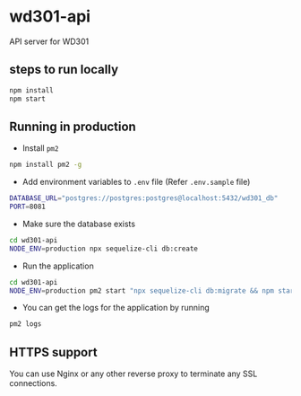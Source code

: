 # wd301-api

API server for WD301

## steps to run locally

```sh
npm install
npm start
```

## Running in production

- Install `pm2`

```sh
npm install pm2 -g
```

- Add environment variables to `.env` file (Refer `.env.sample` file)

```sh
DATABASE_URL="postgres://postgres:postgres@localhost:5432/wd301_db"
PORT=8081
```

- Make sure the database exists

```sh
cd wd301-api
NODE_ENV=production npx sequelize-cli db:create
```

- Run the application

```sh
cd wd301-api
NODE_ENV=production pm2 start "npx sequelize-cli db:migrate && npm start" --name wd301-api
```

- You can get the logs for the application by running

```sh
pm2 logs
```

## HTTPS support

You can use Nginx or any other reverse proxy to terminate any SSL connections.
